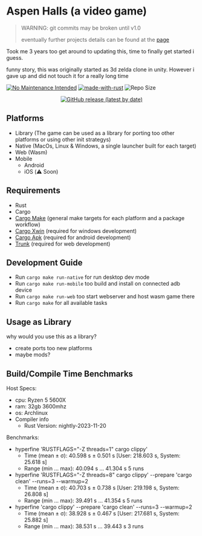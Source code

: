 # Aspen Halls (a video game)

> WARNING: git commits may be broken until v1.0
>
> eventually further projects details can be found at the [page](https://hellzbellz123.github.io/AspenHalls/)

Took me 3 years too get around to updating this, time to finally get started i guess.

funny story, this was originally started as 3d zelda clone in unity.
However i gave up and did not touch it for a really long time

[![No Maintenance Intended](http://unmaintained.tech/badge.svg)](http://unmaintained.tech/)
[![made-with-rust](https://img.shields.io/badge/Made%20with-Rust-1f425f.svg)](https://www.rust-lang.org/)
![Repo Size](https://img.shields.io/github/repo-size/hellzbellz123/AspenHalls?color=2948ff&label=Repo%20Size&style=flat-square)

<p align="center">
    <a href="https://github.com/Hellzbellz123/AspenHalls/releases"><img alt="GitHub release (latest by date)" src="https://img.shields.io/github/v/release/Hellzbellz123/AspenHalls?label=download&style=flat-square"></a>
</p>

## Platforms

- Library (The game can be used as a library for porting too other platforms or using other init strategys)
- Native (MacOs, Linux & Windows, a single launcher built for each target)
- Web (Wasm)
- Mobile
  - Android
  - iOS (⚠️ Soon)

## Requirements

- Rust
- Cargo
- [Cargo Make](https://github.com/sagiegurari/cargo-make) (general make targets for each platform and a package workflow)
- [Cargo Xwin](https://github.com/rust-cross/cargo-xwin) (required for windows development)
- [Cargo Apk](https://github.com/rust-mobile/cargo-apk) (required for android development)
- [Trunk](https://trunkrs.dev) (required for web development)

## Development Guide

- Run `cargo make run-native` for run desktop dev mode
- Run `cargo make run-mobile` too build and install on connected adb device
- Run `cargo make run-web` too start webserver and host wasm game there
- Run `cargo make` for all available tasks

## Usage as Library

why would you use this as a library?

- create ports too new platforms
- maybe mods?

## Build/Compile Time Benchmarks

Host Specs:

- cpu: Ryzen 5 5600X
- ram: 32gb 3600mhz
- os: Archlinux
- Compiler info
  - Rust Version: nightly-2023-11-20

Benchmarks:

- hyperfine 'RUSTFLAGS="-Z threads=1" cargo clippy'
  - Time (mean ± σ): 40.598 s ± 0.501 s [User: 218.603 s, System: 25.618 s]
  - Range (min … max): 40.094 s … 41.304 s 5 runs
- hyperfine 'RUSTFLAGS="-Z threads=8" cargo clippy' --prepare 'cargo clean' --runs=3 --warmup=2
  - Time (mean ± σ): 40.703 s ± 0.738 s [User: 219.198 s, System: 26.808 s]
  - Range (min … max): 39.491 s … 41.354 s 5 runs
- hyperfine 'cargo clippy' --prepare 'cargo clean' --runs=3 --warmup=2
  - Time (mean ± σ): 38.928 s ± 0.467 s [User: 217.681 s, System: 25.882 s]
  - Range (min … max): 38.531 s … 39.443 s 3 runs
